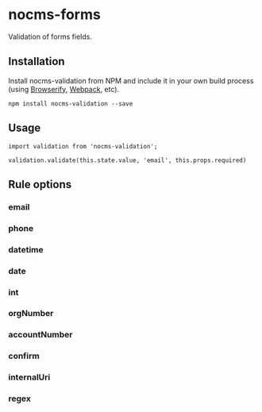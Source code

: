 # nocms-forms

Validation of forms fields.


## Installation

Install nocms-validation from NPM and include it in your own build process (using [Browserify](http://browserify.org), [Webpack](http://webpack.github.io/), etc).

```
npm install nocms-validation --save
```

## Usage

```
import validation from 'nocms-validation';

validation.validate(this.state.value, 'email', this.props.required)
```

## Rule options

### email
### phone
### datetime
### date
### int
### orgNumber
### accountNumber
### confirm
### internalUri
### regex
